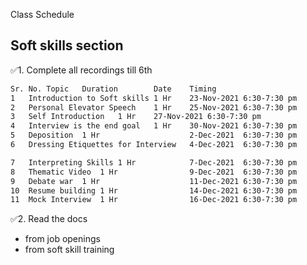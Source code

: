 Class Schedule

## Soft skills section
✅1. Complete all recordings till 6th 
```bash
Sr. No.	Topic	Duration	    Date	Timing
1	Introduction to Soft skills	1 Hr	23-Nov-2021	6:30-7:30 pm
2	Personal Elevator Speech	1 Hr	25-Nov-2021	6:30-7:30 pm
3	Self Introduction	1 Hr	27-Nov-2021	6:30-7:30 pm
4	Interview is the end goal	1 Hr	30-Nov-2021	6:30-7:30 pm
5	Deposition	1 Hr	                2-Dec-2021	6:30-7:30 pm
6	Dressing Etiquettes for Interview	4-Dec-2021	6:30-7:30 pm

7	Interpreting Skills	1 Hr	        7-Dec-2021	6:30-7:30 pm
8	Thematic Video	1 Hr	            9-Dec-2021	6:30-7:30 pm
9	Debate war	1 Hr	                11-Dec-2021	6:30-7:30 pm
10	Resume building	1 Hr	            14-Dec-2021	6:30-7:30 pm
11	Mock Interview	1 Hr	            16-Dec-2021	6:30-7:30 pm
```

✅2. Read the docs 
- from job openings 
- from soft skill training 

